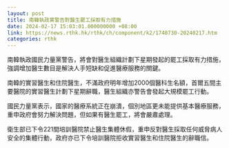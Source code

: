 ```yaml
---
layout: post
title: 南韓執政黨警告對醫生罷工採取有力措施
date: 2024-02-17 15:03:01.000000000 +08:00
link: https://news.rthk.hk/rthk/ch/component/k2/1740730-20240217.htm
categories: rthk
---
```


南韓執政國民力量黨警告，將會對醫生組織計劃下星期發起的罷工採取有力措施，強調增加醫生數目是解決人手短缺和促進醫療服務的關鍵。

南韓的實習醫生和住院醫生，不滿政府明年增加2000個醫科生名額，首爾五間主要醫院的實習醫生計劃下星期辭職，醫生組織亦警告會發起大規模罷工行動。

國民力量黨表示，國家的醫療系統正在崩潰，個別地區更未能提供基本醫療服務，重申政府會努力解決問題，但如果有醫生罷工，將會嚴肅處理。

衛生部已下令221間培訓醫院禁止醫生集體休假，重申反對醫生採取任何威脅病人安全的集體行動，政府亦已下令培訓醫院拒收實習醫生和住院醫生的辭職信。
